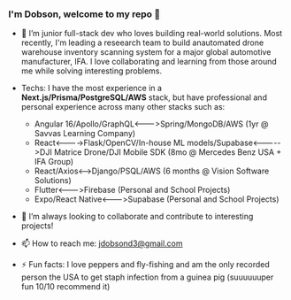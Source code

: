 ### I'm Dobson, welcome to my repo 👋

- 🔭 I’m junior full-stack dev who loves building real-world solutions. Most recently, I'm leading a reseearch team to build anautomated drone warehouse inventory scanning system for a major global automotive manufacturer, IFA. I love collaborating and learning from those around me while solving interesting problems.

- Techs: I have the most experience in a **Next.js/Prisma/PostgreSQL/AWS** stack, but have professional and personal experience across many other stacks such as:
  - Angular 16/Apollo/GraphQL<--->Spring/MongoDB/AWS (1yr @ Savvas Learning Company)
  - React<---->Flask/OpenCV/In-house ML models/Supabase<----->DJI Matrice Drone/DJI Mobile SDK (8mo @ Mercedes Benz USA + IFA Group)
  - React/Axios<-->Django/PSQL/AWS (6 months @ Vision Software Solutions)
  - Flutter<--->Firebase (Personal and School Projects)
  - Expo/React Native<--->Supabase (Personal and School Projects)

- 👯 I’m always looking to collaborate and contribute to interesting projects!

- 📫 How to reach me: jdobsond3@gmail.com

- ⚡ Fun facts: I love peppers and fly-fishing and am the only recorded person the USA to get staph infection from a guinea pig (suuuuuuper fun 10/10 recommend it)

